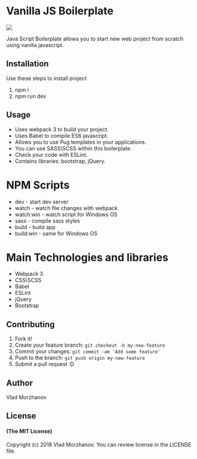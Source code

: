 # Vanilla JS Boilerplate

<img src="https://i.imgur.com/4SvrKpE.jpg?1"/>

Java Script Boilerplate allows you to start new web project from scratch using vanilla javascript.

## Installation

Use these steps to install project
1. npm i
2. npm run dev

## Usage

* Uses webpack 3 to build your project. 
* Uses Babel to compile ES6 javascript. 
* Allows you to use Pug templates in your applications. 
* You can use SASS\SCSS within this boilerplate.
* Check your code with ESLint.
* Contains libraries: bootstrap, jQuery.

# NPM Scripts

* dev - start dev server
* watch - watch file changes with webpack
* watch:win - watch script for Windows OS
* sass - compile sass styles
* build - build app
* build:win - same for Windows OS

# Main Technologies and libraries

* Webpack 3
* CSS\SCSS
* Babel
* ESLint
* jQuery
* Bootstrap

## Contributing

1. Fork it!
2. Create your feature branch: `git checkout -b my-new-feature`
3. Commit your changes: `git commit -am 'Add some feature'`
4. Push to the branch: `git push origin my-new-feature`
5. Submit a pull request :D

## Author

Vlad Morzhanov

## License

#### (The MIT License)

Copyright (c) 2018 Vlad Morzhanov.
You can review license in the LICENSE file.
